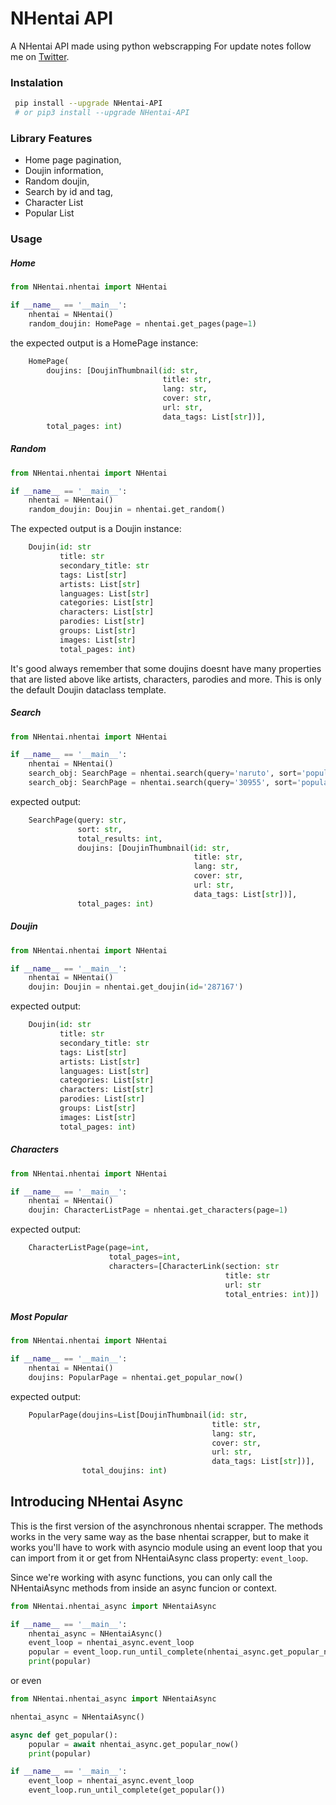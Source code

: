 # NHentai API
A NHentai API made using python webscrapping
For update notes follow me on [Twitter](https://twitter.com/AlexandreSenpa1).

### Instalation
```bash
 pip install --upgrade NHentai-API
 # or pip3 install --upgrade NHentai-API
```
### Library Features

- Home page pagination,
- Doujin information,
- Random doujin,
- Search by id and tag,
- Character List
- Popular List

### Usage

##### Home

```python
from NHentai.nhentai import NHentai

if __name__ == '__main__':
    nhentai = NHentai()
    random_doujin: HomePage = nhentai.get_pages(page=1)
```

the expected output is a HomePage instance:
```python
    HomePage(
        doujins: [DoujinThumbnail(id: str,
                                  title: str,
                                  lang: str,
                                  cover: str,
                                  url: str,
                                  data_tags: List[str])], 
        total_pages: int)
```

##### Random

```python
from NHentai.nhentai import NHentai

if __name__ == '__main__':
    nhentai = NHentai()
    random_doujin: Doujin = nhentai.get_random()
```

The expected output is a Doujin instance:
```python
    Doujin(id: str
           title: str
           secondary_title: str
           tags: List[str]
           artists: List[str]
           languages: List[str]
           categories: List[str]
           characters: List[str]
           parodies: List[str]
           groups: List[str]
           images: List[str]
           total_pages: int)
```

It's good always remember that some doujins doesnt have many properties that are listed above like artists, characters, parodies and more. This is only the default Doujin dataclass template.

##### Search

```python
from NHentai.nhentai import NHentai

if __name__ == '__main__':
    nhentai = NHentai()
    search_obj: SearchPage = nhentai.search(query='naruto', sort='popular', page=1)
    search_obj: SearchPage = nhentai.search(query='30955', sort='popular', page=1)
```

expected output:
```python
    SearchPage(query: str, 
               sort: str, 
               total_results: int, 
               doujins: [DoujinThumbnail(id: str,
                                         title: str, 
                                         lang: str, 
                                         cover: str,
                                         url: str,
                                         data_tags: List[str])], 
               total_pages: int)
```

##### Doujin

```python
from NHentai.nhentai import NHentai

if __name__ == '__main__':
    nhentai = NHentai()
    doujin: Doujin = nhentai.get_doujin(id='287167')
```

expected output:
```python
    Doujin(id: str
           title: str
           secondary_title: str
           tags: List[str]
           artists: List[str]
           languages: List[str]
           categories: List[str]
           characters: List[str]
           parodies: List[str]
           groups: List[str]
           images: List[str]
           total_pages: int)
```

##### Characters

```python
from NHentai.nhentai import NHentai

if __name__ == '__main__':
    nhentai = NHentai()
    doujin: CharacterListPage = nhentai.get_characters(page=1)
```

expected output:
```python
    CharacterListPage(page=int,
                      total_pages=int,
                      characters=[CharacterLink(section: str
                                                title: str
                                                url: str
                                                total_entries: int)])
```

##### Most Popular

```python
from NHentai.nhentai import NHentai

if __name__ == '__main__':
    nhentai = NHentai()
    doujins: PopularPage = nhentai.get_popular_now()
```

expected output:
```python
    PopularPage(doujins=List[DoujinThumbnail(id: str,
                                             title: str, 
                                             lang: str, 
                                             cover: str,
                                             url: str,
                                             data_tags: List[str])],
                total_doujins: int)
```

## Introducing NHentai Async
This is the first version of the asynchronous nhentai scrapper. The methods works in the very same way as the base nhentai scrapper, but to make it works you'll have to work with asyncio module using an event loop that you can import from it or get from NHentaiAsync class property: `event_loop`.

Since we're working with async functions, you can only call the NHentaiAsync methods from inside an async funcion or context.

```py
from NHentai.nhentai_async import NHentaiAsync 

if __name__ == '__main__':
    nhentai_async = NHentaiAsync()
    event_loop = nhentai_async.event_loop
    popular = event_loop.run_until_complete(nhentai_async.get_popular_now())
    print(popular)
```

or even

```python
from NHentai.nhentai_async import NHentaiAsync 

nhentai_async = NHentaiAsync()

async def get_popular():
    popular = await nhentai_async.get_popular_now()
    print(popular)

if __name__ == '__main__':
    event_loop = nhentai_async.event_loop
    event_loop.run_until_complete(get_popular())
```